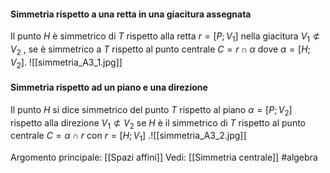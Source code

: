 #### Simmetria rispetto a una retta in una giacitura assegnata

Il punto $H$ è simmetrico di $T$ rispetto alla retta $r=[P;V_{1}]$ nella giacitura $V_{1}\not\subset V_{2}$  , se è simmetrico a $T$ rispetto al punto centrale $C=r\cap \alpha$ dove $\alpha=[H;V_{2}]$.
![[simmetria_A3_1.jpg]]

#### Simmetria rispetto ad un piano e una direzione
Il punto $H$ si dice simmetrico del punto $T$ rispetto al piano $\alpha=[P;V_{2}]$ rispetto alla direzione $V_{1}\not\subset V_{2}$ se $H$ è il simmetrico di $T$ rispetto al punto centrale $C=\alpha\cap r$ con $r=[H;V_{1}]$ .![[simmetria_A3_2.jpg]]

Argomento principale: [[Spazi affini]]
Vedi: [[Simmetria centrale]]
#algebra 